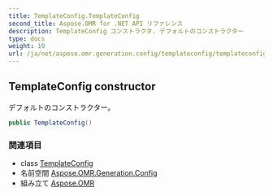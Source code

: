 ```yaml
---
title: TemplateConfig.TemplateConfig
second_title: Aspose.OMR for .NET API リファレンス
description: TemplateConfig コンストラクタ. デフォルトのコンストラクター
type: docs
weight: 10
url: /ja/net/aspose.omr.generation.config/templateconfig/templateconfig/
---
```

## TemplateConfig constructor

デフォルトのコンストラクター。

```csharp
public TemplateConfig()
```

### 関連項目

* class [TemplateConfig](../)
* 名前空間 [Aspose.OMR.Generation.Config](../../templateconfig/)
* 組み立て [Aspose.OMR](../../../)


